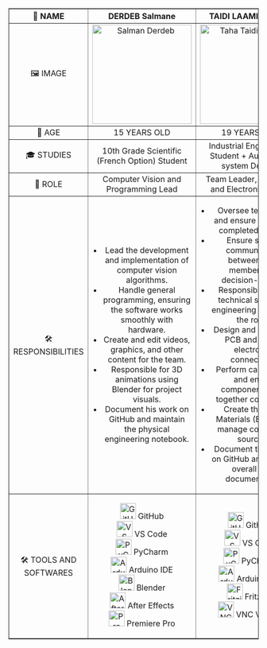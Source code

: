 <table border="1" style="width: 100%; border-collapse: collapse;">
    <thead>
        <tr>
            <th style="text-align: center; vertical-align: middle; width: 25%;">👤 NAME</th>
            <th style="text-align: center; vertical-align: middle; width: 25%;">DERDEB Salmane</th>
            <th style="text-align: center; vertical-align: middle; width: 25%;">TAIDI LAAMIRI TAHA</th>
            <th style="text-align: center; vertical-align: middle; width: 25%;">TAIDI LAAMIRI MORTADA</th>
        </tr>
    </thead>
    <tbody>
        <tr>
            <td style="text-align: center; vertical-align: middle;">🖼️ IMAGE</td>
            <td style="text-align: center; vertical-align: middle;"><img src="https://github.com/user-attachments/assets/70c6ed95-7fce-4ee0-840e-6f5b5265e15e" width="200" alt="Salman Derdeb"></td>
            <td style="text-align: center; vertical-align: middle;"><img src="https://github.com/user-attachments/assets/23f7989c-80eb-4c4a-bd4e-48854502ae04" width="200" alt="Taha Taidi Laamiri"></td>
            <td style="text-align: center; vertical-align: middle;"><img src="https://github.com/user-attachments/assets/5c9d1a28-243c-4c6f-8052-82998c2a2ced" width="200" alt="Mortada Taidi Laamiri"></td>
        </tr>
        <tr>
            <td style="text-align: center; vertical-align: middle;">🔢 AGE</td>
            <td style="text-align: center; vertical-align: middle;">15 YEARS OLD</td>
            <td style="text-align: center; vertical-align: middle;">19 YEARS OLD</td>
            <td style="text-align: center; vertical-align: middle;">16 YEARS OLD</td>
        </tr>
        <tr>
            <td style="text-align: center; vertical-align: middle;">🎓 STUDIES</td>
            <td style="text-align: center; vertical-align: middle;">10th Grade Scientific (French Option) Student</td>
            <td style="text-align: center; vertical-align: middle;">Industrial Engineering Student + Automated system Degree</td>
            <td style="text-align: center; vertical-align: middle;">11th Grade Physics and Math (French Option) Student</td>
        </tr>
        <tr>
            <td style="text-align: center; vertical-align: middle;">🎯 ROLE</td>
            <td style="text-align: center; vertical-align: middle;">Computer Vision and Programming Lead</td>
            <td style="text-align: center; vertical-align: middle;">Team Leader, Electrical and Electronics Lead</td>
            <td style="text-align: center; vertical-align: middle;">Fabrication and Conception Lead</td>
        </tr>
        <tr>
            <td style="text-align: center; vertical-align: middle;">🛠️ RESPONSIBILITIES</td>
            <td style="text-align: center; vertical-align: middle;">
                <ul style="list-style-type: disc; padding-left: 20px;">
                    <li>Lead the development and implementation of computer vision algorithms.</li>
                    <li>Handle general programming, ensuring the software works smoothly with hardware.</li>
                    <li>Create and edit videos, graphics, and other content for the team.</li>
                    <li>Responsible for 3D animations using Blender for project visuals.</li>
                    <li>Document his work on GitHub and maintain the physical engineering notebook.</li>
                </ul>
            </td>
            <td style="text-align: center; vertical-align: middle;">
                <ul style="list-style-type: disc; padding-left: 20px;">
                    <li>Oversee team tasks and ensure all work is completed on time.</li>
                    <li>Ensure smooth communication between team members and decision-makers.</li>
                    <li>Responsible for the technical study and engineering aspects of the robot.</li>
                    <li>Design and create the PCB and handle electronics connections.</li>
                    <li>Perform calculations and ensure components work together compatibly.</li>
                    <li>Create the Bill of Materials (BOM) and manage component sourcing.</li>
                    <li>Document the project on GitHub and manage overall team documentation.</li>
                </ul>
            </td>
            <td style="text-align: center; vertical-align: middle;">
                <ul style="list-style-type: disc; padding-left: 20px;">
                    <li>Take precise measurements for each part of the robot.</li>
                    <li>Design the robot from scratch and 3D print components.</li>
                    <li>Lead the assembly of the robot and handle all mechanical components.</li>
                    <li>Conduct testing, make improvements, and iterate on new versions of the design.</li>
                    <li>Document his part of the project on GitHub.</li>
                </ul>
            </td>
        </tr>
       <tr>
            <td style="text-align: center; vertical-align: middle;">🛠️ TOOLS AND SOFTWARES</td>
            <td style="text-align: center; vertical-align: middle;">
                <ul style="list-style-type: none; padding-left: 0;">
                    <li><img src="https://img.icons8.com/fluency/48/000000/github.png" width="32" alt="GitHub"> GitHub</li>
                    <li><img src="https://img.icons8.com/color/48/000000/visual-studio-code-2019.png" width="32" alt="VS Code"> VS Code</li>
                    <li><img src="https://img.icons8.com/color/48/000000/pycharm.png" width="32" alt="PyCharm"> PyCharm</li>
                    <li><img src="https://img.icons8.com/color/48/000000/arduino.png" width="32" alt="Arduino IDE"> Arduino IDE</li>
                    <li><img src="https://img.icons8.com/color/48/000000/blender-3d.png" width="32" alt="Blender"> Blender</li>
                    <li><img src="https://img.icons8.com/color/48/000000/adobe-after-effects.png" width="32" alt="After Effects"> After Effects</li>
                    <li><img src="https://img.icons8.com/color/48/000000/adobe-premiere-pro.png" width="32" alt="Premiere Pro"> Premiere Pro</li>                    
                </ul>
            </td>
            <td style="text-align: center; vertical-align: middle;">
                <ul style="list-style-type: none; padding-left: 0;">
                    <li><img src="https://img.icons8.com/fluency/48/000000/github.png" width="32" alt="GitHub"> GitHub</li>
                    <li><img src="https://img.icons8.com/fluency/48/000000/visual-studio-code-2019.png" width="32" alt="VS Code"> VS Code</li>
                    <li><img src="https://img.icons8.com/color/48/000000/pycharm.png" width="32" alt="PyCharm"> PyCharm</li>
                    <li><img src="https://img.icons8.com/color/48/000000/arduino.png" width="32" alt="Arduino IDE"> Arduino IDE</li>
                    <li><img src="https://img.icons8.com/fluency/48/000000/circuit.png" width="32" alt="Fritzing"> Fritzing</li>
                    <li><img src="https://img.icons8.com/fluency/48/000000/network.png" width="32" alt="VNC Viewer"> VNC Viewer</li>
                </ul>
            </td>
            <td style="text-align: center; vertical-align: middle;">
                <ul style="list-style-type: none; padding-left: 0; display: flex; flex-direction: column; gap: 10px;">
                    <li style="display: flex; align-items: center;">
                        <img src="https://img.icons8.com/fluency/48/000000/github.png" width="32" alt="GitHub Logo">
                        <span style="margin-left: 8px;">GitHub</span>
                    </li>
                    <li style="display: flex; align-items: center;">
                        <img src="https://cdn.jsdelivr.net/gh/devicons/devicon/icons/blender/blender-original.svg" width="32" alt="Blender Logo">
                        <span style="margin-left: 8px;">Blender</span>
                    </li>
                    <li style="display: flex; align-items: center;">
                        <img src="https://github.com/user-attachments/assets/9622f29f-0532-4cea-8713-8ae77dbe80ec" width="32" alt="Creality Print Logo">
                        <span style="margin-left: 8px;">CrealityPrint</span>
                    </li>
                    <li style="display: flex; align-items: center;">
                        <img src="https://github.com/user-attachments/assets/899d33c8-cb89-4db9-bf12-0dd8760016fd" width="32" alt="Onshape Logo">
                        <span style="margin-left: 8px;">Onshape</span>
                    </li>
                </ul>
            </td>
        </tr>
